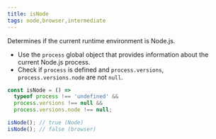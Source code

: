```yaml
---
title: isNode
tags: node,browser,intermediate
---
```


Determines if the current runtime environment is Node.js.

- Use the `process` global object that provides information about the current Node.js process.
- Check if `process` is defined and `process.versions`, `process.versions.node` are not `null`.

```js
const isNode = () =>
  typeof process !== 'undefined' &&
  process.versions !== null &&
  process.versions.node !== null;
```

```js
isNode(); // true (Node)
isNode(); // false (browser)
```
